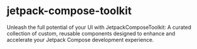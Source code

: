 # jetpack-compose-toolkit
Unleash the full potential of your UI with JetpackComposeToolkit: A curated collection of custom, reusable components designed to enhance and accelerate your Jetpack Compose development experience.
